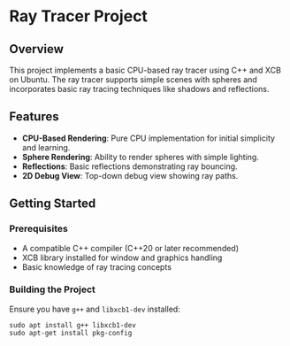 # Ray Tracer Project

## Overview
This project implements a basic CPU-based ray tracer using C++ and XCB on Ubuntu. The ray tracer supports simple scenes with spheres and incorporates basic ray tracing techniques like shadows and reflections.

## Features

- **CPU-Based Rendering**: Pure CPU implementation for initial simplicity and learning.
- **Sphere Rendering**: Ability to render spheres with simple lighting.
- **Reflections**: Basic reflections demonstrating ray bouncing.
- **2D Debug View**: Top-down debug view showing ray paths.

## Getting Started

### Prerequisites

- A compatible C++ compiler (C++20 or later recommended)
- XCB library installed for window and graphics handling
- Basic knowledge of ray tracing concepts

### Building the Project

Ensure you have `g++` and `libxcb1-dev` installed:
```
sudo apt install g++ libxcb1-dev
sudo apt-get install pkg-config
```
